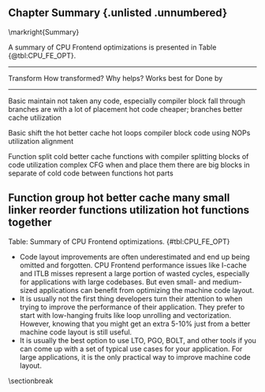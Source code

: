 ## Chapter Summary {.unlisted .unnumbered}

\markright{Summary}

A summary of CPU Frontend optimizations is presented in Table {@tbl:CPU_FE_OPT}.

--------------------------------------------------------------------------
Transform  How transformed?  Why helps?    Works best for        Done by
---------  ----------------  ------------  --------------------  ---------
Basic      maintain          not taken     any code, especially  compiler
block      fall through      branches are  with a lot of 
placement  hot code          cheaper;      branches
                             better cache
                             utilization

Basic      shift the hot     better cache  hot loops             compiler
block      code using NOPs   utilization 
alignment

Function   split cold        better cache  functions with        compiler
splitting  blocks of code    utilization   complex CFG when 
           and place them                  there are big blocks 
           in separate                     of cold code between 
           functions                       hot parts

Function   group hot         better cache  many small            linker
reorder    functions         utilization   hot functions
           together
--------------------------------------------------------------------------

Table: Summary of CPU Frontend optimizations. {#tbl:CPU_FE_OPT}

* Code layout improvements are often underestimated and end up being omitted and forgotten. CPU Frontend performance issues like I-cache and ITLB misses represent a large portion of wasted cycles, especially for applications with large codebases. But even small- and medium-sized applications can benefit from optimizing the machine code layout.
* It is usually not the first thing developers turn their attention to when trying to improve the performance of their application. They prefer to start with low-hanging fruits like loop unrolling and vectorization. However, knowing that you might get an extra 5-10\% just from a better machine code layout is still useful.
* It is usually the best option to use LTO, PGO, BOLT, and other tools if you can come up with a set of typical use cases for your application. For large applications, it is the only practical way to improve machine code layout.

\sectionbreak
